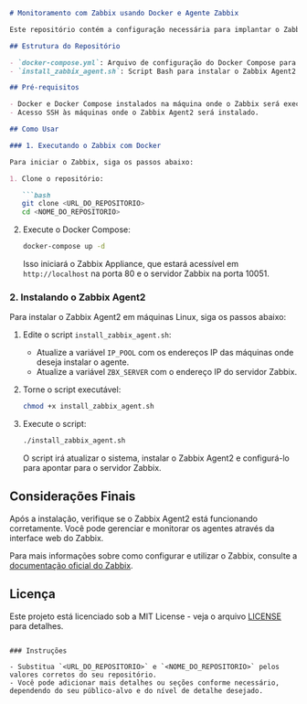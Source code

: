 
```markdown
# Monitoramento com Zabbix usando Docker e Agente Zabbix

Este repositório contém a configuração necessária para implantar o Zabbix usando Docker e um script para instalar o Zabbix Agent2 em máquinas Linux.

## Estrutura do Repositório

- `docker-compose.yml`: Arquivo de configuração do Docker Compose para implantar o Zabbix.
- `install_zabbix_agent.sh`: Script Bash para instalar o Zabbix Agent2 em máquinas Linux.

## Pré-requisitos

- Docker e Docker Compose instalados na máquina onde o Zabbix será executado.
- Acesso SSH às máquinas onde o Zabbix Agent2 será instalado.

## Como Usar

### 1. Executando o Zabbix com Docker

Para iniciar o Zabbix, siga os passos abaixo:

1. Clone o repositório:

   ```bash
   git clone <URL_DO_REPOSITORIO>
   cd <NOME_DO_REPOSITORIO>
   ```

2. Execute o Docker Compose:

   ```bash
   docker-compose up -d
   ```

   Isso iniciará o Zabbix Appliance, que estará acessível em `http://localhost` na porta 80 e o servidor Zabbix na porta 10051.

### 2. Instalando o Zabbix Agent2

Para instalar o Zabbix Agent2 em máquinas Linux, siga os passos abaixo:

1. Edite o script `install_zabbix_agent.sh`:
   - Atualize a variável `IP_POOL` com os endereços IP das máquinas onde deseja instalar o agente.
   - Atualize a variável `ZBX_SERVER` com o endereço IP do servidor Zabbix.

2. Torne o script executável:

   ```bash
   chmod +x install_zabbix_agent.sh
   ```

3. Execute o script:

   ```bash
   ./install_zabbix_agent.sh
   ```

   O script irá atualizar o sistema, instalar o Zabbix Agent2 e configurá-lo para apontar para o servidor Zabbix.

## Considerações Finais

Após a instalação, verifique se o Zabbix Agent2 está funcionando corretamente. Você pode gerenciar e monitorar os agentes através da interface web do Zabbix.

Para mais informações sobre como configurar e utilizar o Zabbix, consulte a [documentação oficial do Zabbix](https://www.zabbix.com/documentation/current/manual).

## Licença

Este projeto está licenciado sob a MIT License - veja o arquivo [LICENSE](LICENSE) para detalhes.
```

### Instruções

- Substitua `<URL_DO_REPOSITORIO>` e `<NOME_DO_REPOSITORIO>` pelos valores corretos do seu repositório.
- Você pode adicionar mais detalhes ou seções conforme necessário, dependendo do seu público-alvo e do nível de detalhe desejado.
